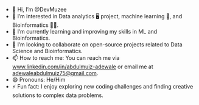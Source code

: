 - 👋 Hi, I’m @DevMuzee
- 👀 I’m interested in Data analytics 🖥️ project, machine learning 🐍, and Bioinformatics 👨‍🔬.
- 🌱 I’m currently learning and improving my skills in ML and Bioinformatics.
- 💞️ I’m looking to collaborate on open-source projects related to Data Science and Bioinformatics.
- 📫 How to reach me: You can reach me via www.linkedin.com/in/abdulmuiz-adewale or email me at adewaleabdulmuiz75@gmail.com.
- 😄 Pronouns: He/Him
- ⚡ Fun fact: I enjoy exploring new coding challenges and finding creative solutions to complex data problems.

<!---
DevMuzeeSpark/DevMuzeeSpark is a ✨ special ✨ repository because its `README.md` (this file) appears on your GitHub profile.
You can click the Preview link to take a look at your changes.
--->
